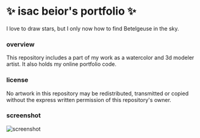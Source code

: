 # ✨ isac beior's portfolio ✨
I love to draw stars, but I only now how to find Betelgeuse in the sky.

### overview
This repository includes a part of my work as a watercolor and 3d modeler artist. It also holds my online portfolio code.
### license
No artwork in this repository may be redistributed, transmitted or copied without the express written permission of this repository's owner.
### screenshot
![screenshot](https://isacbeior.github.io/portfolio/assets/images/thumbnail.png)
